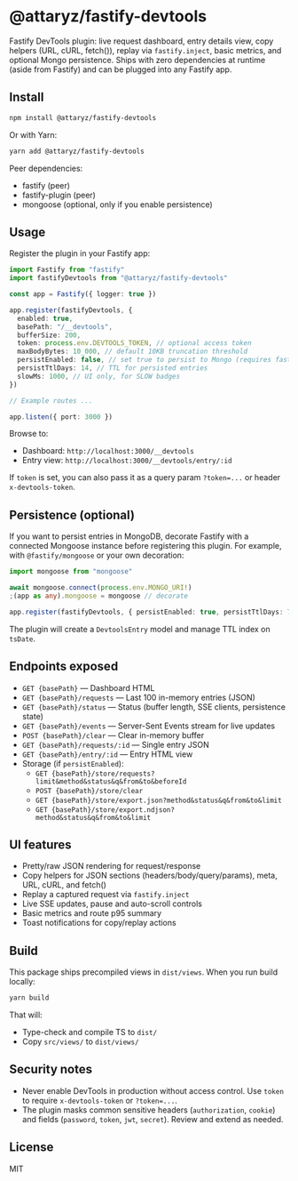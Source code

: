 # @attaryz/fastify-devtools

Fastify DevTools plugin: live request dashboard, entry details view, copy helpers (URL, cURL, fetch()), replay via `fastify.inject`, basic metrics, and optional Mongo persistence. Ships with zero dependencies at runtime (aside from Fastify) and can be plugged into any Fastify app.

## Install

```sh
npm install @attaryz/fastify-devtools
```

Or with Yarn:

```sh
yarn add @attaryz/fastify-devtools
```

Peer dependencies:

- fastify (peer)
- fastify-plugin (peer)
- mongoose (optional, only if you enable persistence)

## Usage

Register the plugin in your Fastify app:

```ts
import Fastify from "fastify"
import fastifyDevtools from "@attaryz/fastify-devtools"

const app = Fastify({ logger: true })

app.register(fastifyDevtools, {
  enabled: true,
  basePath: "/__devtools",
  bufferSize: 200,
  token: process.env.DEVTOOLS_TOKEN, // optional access token
  maxBodyBytes: 10_000, // default 10KB truncation threshold
  persistEnabled: false, // set true to persist to Mongo (requires fastify.mongoose)
  persistTtlDays: 14, // TTL for persisted entries
  slowMs: 1000, // UI only, for SLOW badges
})

// Example routes ...

app.listen({ port: 3000 })
```

Browse to:

- Dashboard: `http://localhost:3000/__devtools`
- Entry view: `http://localhost:3000/__devtools/entry/:id`

If `token` is set, you can also pass it as a query param `?token=...` or header `x-devtools-token`.

## Persistence (optional)

If you want to persist entries in MongoDB, decorate Fastify with a connected Mongoose instance before registering this plugin. For example, with `@fastify/mongoose` or your own decoration:

```ts
import mongoose from "mongoose"

await mongoose.connect(process.env.MONGO_URI!)
;(app as any).mongoose = mongoose // decorate

app.register(fastifyDevtools, { persistEnabled: true, persistTtlDays: 7 })
```

The plugin will create a `DevtoolsEntry` model and manage TTL index on `tsDate`.

## Endpoints exposed

- `GET {basePath}` — Dashboard HTML
- `GET {basePath}/requests` — Last 100 in-memory entries (JSON)
- `GET {basePath}/status` — Status (buffer length, SSE clients, persistence state)
- `GET {basePath}/events` — Server-Sent Events stream for live updates
- `POST {basePath}/clear` — Clear in-memory buffer
- `GET {basePath}/requests/:id` — Single entry JSON
- `GET {basePath}/entry/:id` — Entry HTML view
- Storage (if `persistEnabled`):
  - `GET {basePath}/store/requests?limit&method&status&q&from&to&beforeId`
  - `POST {basePath}/store/clear`
  - `GET {basePath}/store/export.json?method&status&q&from&to&limit`
  - `GET {basePath}/store/export.ndjson?method&status&q&from&to&limit`

## UI features

- Pretty/raw JSON rendering for request/response
- Copy helpers for JSON sections (headers/body/query/params), meta, URL, cURL, and fetch()
- Replay a captured request via `fastify.inject`
- Live SSE updates, pause and auto-scroll controls
- Basic metrics and route p95 summary
- Toast notifications for copy/replay actions

## Build

This package ships precompiled views in `dist/views`. When you run build locally:

```sh
yarn build
```

That will:

- Type-check and compile TS to `dist/`
- Copy `src/views/` to `dist/views/`

## Security notes

- Never enable DevTools in production without access control. Use `token` to require `x-devtools-token` or `?token=...`.
- The plugin masks common sensitive headers (`authorization`, `cookie`) and fields (`password`, `token`, `jwt`, `secret`). Review and extend as needed.

## License

MIT
